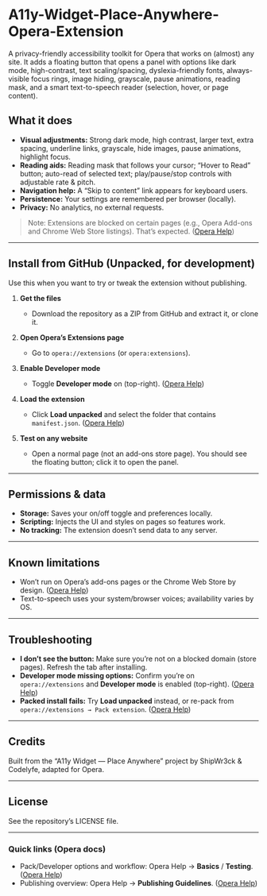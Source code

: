 # A11y-Widget-Place-Anywhere-Opera-Extension

A privacy-friendly accessibility toolkit for Opera that works on (almost) any site. It adds a floating button that opens a panel with options like dark mode, high-contrast, text scaling/spacing, dyslexia-friendly fonts, always-visible focus rings, image hiding, grayscale, pause animations, reading mask, and a smart text-to-speech reader (selection, hover, or page content).

## What it does

* **Visual adjustments:** Strong dark mode, high contrast, larger text, extra spacing, underline links, grayscale, hide images, pause animations, highlight focus.
* **Reading aids:** Reading mask that follows your cursor; “Hover to Read” button; auto-read of selected text; play/pause/stop controls with adjustable rate & pitch.
* **Navigation help:** A “Skip to content” link appears for keyboard users.
* **Persistence:** Your settings are remembered per browser (locally).
* **Privacy:** No analytics, no external requests.

> Note: Extensions are blocked on certain pages (e.g., Opera Add-ons and Chrome Web Store listings). That’s expected. ([Opera Help][1])

---

## Install from GitHub (Unpacked, for development)

Use this when you want to try or tweak the extension without publishing.

1. **Get the files**

   * Download the repository as a ZIP from GitHub and extract it, or clone it.
2. **Open Opera’s Extensions page**

   * Go to `opera://extensions` (or `opera:extensions`).
3. **Enable Developer mode**

   * Toggle **Developer mode** on (top-right). ([Opera Help][1])
4. **Load the extension**

   * Click **Load unpacked** and select the folder that contains `manifest.json`. ([Opera Help][1])
5. **Test on any website**

   * Open a normal page (not an add-ons store page). You should see the floating button; click it to open the panel.

---

## Permissions & data

* **Storage:** Saves your on/off toggle and preferences locally.
* **Scripting:** Injects the UI and styles on pages so features work.
* **No tracking:** The extension doesn’t send data to any server.

---

## Known limitations

* Won’t run on Opera’s add-ons pages or the Chrome Web Store by design. ([Opera Help][1])
* Text-to-speech uses your system/browser voices; availability varies by OS.

---

## Troubleshooting

* **I don’t see the button:** Make sure you’re not on a blocked domain (store pages). Refresh the tab after installing.
* **Developer mode missing options:** Confirm you’re on `opera://extensions` and **Developer mode** is enabled (top-right). ([Opera Help][1])
* **Packed install fails:** Try **Load unpacked** instead, or re-pack from `opera://extensions → Pack extension`. ([Opera Help][2])

---

## Credits

Built from the “A11y Widget — Place Anywhere” project by ShipWr3ck & Codelyfe, adapted for Opera.

---

## License

See the repository’s LICENSE file.

---

### Quick links (Opera docs)

* Pack/Developer options and workflow: Opera Help → **Basics** / **Testing**. ([Opera Help][2])
* Publishing overview: Opera Help → **Publishing Guidelines**. ([Opera Help][4])

[1]: https://help.opera.com/en/extensions/testing/ "Testing and Debugging"
[2]: https://help.opera.com/en/extensions/basics/ "The Basics of Making an Extension"
[3]: https://www.reddit.com/r/operabrowser/comments/nvja92/am_i_able_to_add_an_extension_from_my_files/ "Am I able to add an extension from my files rather than from ..."
[4]: https://help.opera.com/en/extensions/publishing-guidelines/ "Publishing Guidelines"
